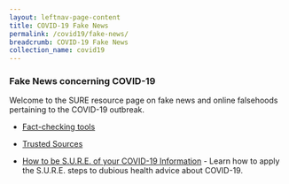 ```yaml
---
layout: leftnav-page-content
title: COVID-19 Fake News
permalink: /covid19/fake-news/
breadcrumb: COVID-19 Fake News
collection_name: covid19
---
```


### Fake News concerning COVID-19 

Welcome to the SURE resource page on fake news and online falsehoods pertaining to the COVID-19 outbreak. 

- [Fact-checking tools](/covid19/tools/)

- [Trusted Sources](/covid19/resources/)

- [How to be S.U.R.E. of your COVID-19 Information](/blog/fake-news/FN0005) - Learn how to apply the S.U.R.E. steps to dubious health advice about COVID-19. 

  

  

